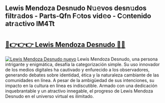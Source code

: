 ## Lewis Mendoza Desnudo N𝚞𝚎vos desn𝚞dos filtr𝚊dos - Parts-Qfn F𝚘tos vid𝚎o - C𝚘ntenido atr𝚊ctivo lM4Tt

# <h2><a href="http://mb8ux0.tromn.icu/?c=Lewis+Mendoza+Desnudo">🔗👉👉👉 Lewis Mendoza Desnudo 🔗🔗</a></h2>

[![Lewis Mendoza Desnudo nuevo](https://i.imgur.com/pEAQMta.gif)](http://mb8ux0.tromn.icu/?c=Lewis+Mendoza+Desnudo)
Lewis Mendoza Desnudo, una persona intrigante y enigmática, desafía la categorización simple. Su uso innovador de los medios digitales ha cautivado y enfurecido a los observadores, generando debates sobre identidad, ética y la naturaleza cambiante de las comunidades en línea. A pesar de la ambigüedad de sus intenciones, su impacto en la cultura en línea es indiscutible. Armado con una dedicación inquebrantable y un atractivo innegable, el progreso de Lewis Mendoza Desnudo en el universo virtual es ilimitado.
